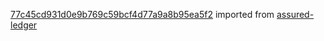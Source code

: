 [77c45cd931d0e9b769c59bcf4d77a9a8b95ea5f2](https://github.com/insolar/assured-ledger/commit/77c45cd931d0e9b769c59bcf4d77a9a8b95ea5f2) imported from [assured-ledger](https://github.com/insolar/assured-ledger)
